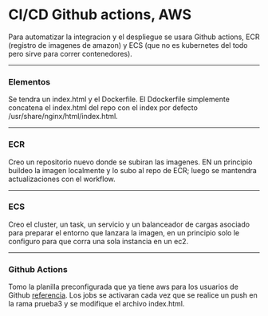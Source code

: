 # CI/CD Github actions, AWS
Para automatizar la integracion y el despliegue se usara Github actions, ECR (registro de imagenes de amazon) y ECS (que no es kubernetes del todo pero sirve para correr contenedores).
<hr>

### **Elementos**  
Se tendra un index.html y el Dockerfile. El Ddockerfile simplemente concatena el index.html del repo con el index por defecto /usr/share/nginx/html/index.html.
<hr>

### **ECR**
Creo un repositorio nuevo donde se subiran las imagenes. EN un principio buildeo la imagen localmente y lo subo al repo de ECR; luego se mantendra actualizaciones con el workflow.
<hr>

### **ECS**
Creo el cluster, un task, un servicio y un balanceador de cargas asociado para preparar el entorno que lanzara la imagen, en un principio solo le configuro para que corra una sola instancia en un ec2.
<hr>

### **Github Actions** 
Tomo la planilla preconfigurada que ya tiene aws para los usuarios de Github [referencia](https://docs.github.com/en/actions/deployment/deploying-to-your-cloud-provider/deploying-to-amazon-elastic-container-service). Los jobs se activaran cada vez que se realice un push en la rama prueba3 y se modifique el archivo index.html.